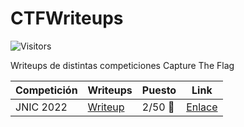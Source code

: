 # CTFWriteups
![Visitors](https://api.visitorbadge.io/api/visitors?path=https%3A%2F%2Fgithub.com%2Fesquilichi%2FCTFWriteups&countColor=%2337d67a)

Writeups de distintas competiciones Capture The Flag



| Competición | Writeups              | Puesto | Link                               |
|-------------|-----------------------|--------|------------------------------------|
| JNIC 2022   | [Writeup](2022/JNIC/Writeups%20JNIC%202022%20CTF%20-%20LasNancysRubias.pdf) | 2/50 🥈  | [Enlace](https://2022.jnic.es/ctf) |